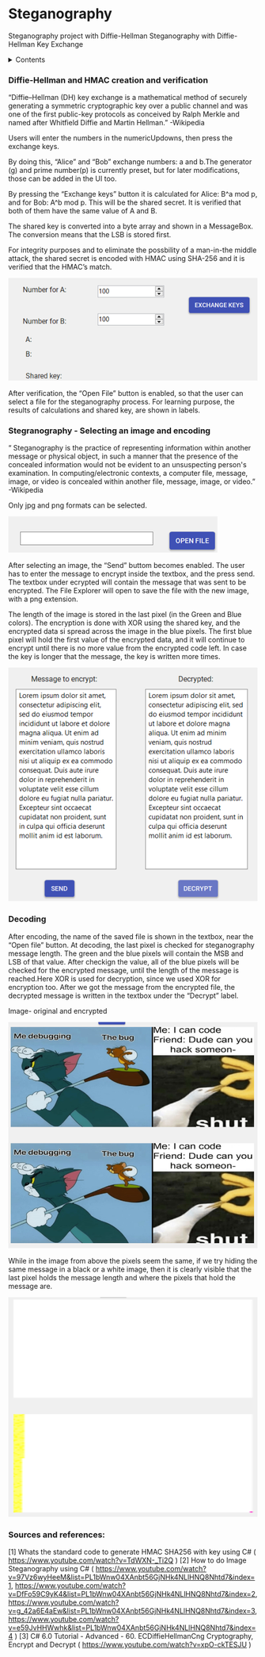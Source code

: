 # Steganography
 Steganography project with Diffie-Hellman
Steganography with Diffie-Hellman Key Exchange
<details>
  <summary>Contents</summary>
  <ol>
    <li><a href="#Diffie-Hellman and HMAC creation and verification">Diffie-Hellman and HMAC creation and verification</a></li>
    <li><a href="#Stegranography">Stegranography</a></li>
    <li><a href="#Decoding">Decoding</a></li>
    <li><a href="#Sources">Sources and References</a></li>

  </ol>
</details>

### Diffie-Hellman and HMAC creation and verification
“Diffie–Hellman (DH) key exchange is a mathematical method of securely generating a symmetric cryptographic key over a public channel and was one of the first public-key protocols as conceived by Ralph Merkle and named after Whitfield Diffie and Martin Hellman.” -Wikipedia

Users will enter the numbers in the numericUpdowns, then press the exchange keys. 

By doing this, “Alice” and  “Bob” exchange numbers: a and b.The generator (g) and prime number(p) is currently preset, but for later modifications, those can be added in the UI too. 

By pressing the “Exchange keys” button it is calculated for Alice: B^a mod p, and for Bob: A^b mod p. This will be the shared secret. It is verified that both of them have the same value of A and B.

The shared key is converted into a byte array and shown in a MessageBox. The conversion means that the LSB is stored first.

For integrity purposes and to eliminate the possbility of a man-in-the middle attack, the shared secret is encoded with HMAC using SHA-256 and it is verified that the HMAC’s match.

![My Image](img/keyExchange.png)

After verification, the “Open File” button is enabled, so that the user can select a file for the steganography process. For learning purpose, the results of calculations and shared key, are shown in labels.

### Stegranography - Selecting an image and encoding

“ Steganography is the practice of representing information within another message or physical object, in such a manner that the presence of the concealed information would not be evident to an unsuspecting person's examination. In computing/electronic contexts, a computer file, message, image, or video is concealed within another file, message, image, or video.”  -Wikipedia

Only jpg and png formats can be selected.

![My Image](img/fileOpen.png)


After selecting an image, the “Send” buttom becomes enabled. The user has to enter the message to encrypt inside the textbox, and the press send. The textbox under ecrypted will contain the message that was sent to be encrypted. The File Explorer will open to save the  file with the new image, with a png extension.

The length of the image is stored in the last pixel (in the Green and Blue colors). The encryption is done with XOR using the shared key, and the encrypted data si spread across the image in the blue pixels. The first blue pixel will hold the first value of the encrypted data, and it will continue to encrypt until there is no more value from the encrypted code left. In case the key is longer that the message, the key is written more times.

![My Image](img/EncodedDecodedText.png)

### Decoding

After encoding, the name of the saved file is shown in the textbox, near the “Open file” button. At decoding, the last pixel is checked for steganography message length. The green and the blue pixels will contain the MSB and LSB of that value. After checkign the value, all of the blue pixels will be checked for the encrypted message, until the length of the message is reached.Here XOR is used for decryption, since we used XOR for encryption too. After we got the message from the encrypted file, the decrypted message is written in the textbox under the “Decrypt” label.

Image-  original and encrypted

![My Image](img/Tom&Jerry.png)


While in the image from above the pixels seem the same, if we try hiding the same message in a black or a white image, then it is clearly visible that the last pixel holds the message length and where the pixels that hold the message are.

![My Image](img/White.png)

 ### Sources and references:
[1] Whats the standard code to generate HMAC SHA256 with key using C# ( https://www.youtube.com/watch?v=TdWXN-_Ti2Q ) 
[2] How to do Image Steganography using C#  (
https://www.youtube.com/watch?v=97Vz6wyHeeM&list=PL1bWnw04XAnbt56GjNHk4NLlHNQ8Nhtd7&index=1,
https://www.youtube.com/watch?v=DfFo59C9yK4&list=PL1bWnw04XAnbt56GjNHk4NLlHNQ8Nhtd7&index=2,
https://www.youtube.com/watch?v=g_42a6E4aEw&list=PL1bWnw04XAnbt56GjNHk4NLlHNQ8Nhtd7&index=3,
https://www.youtube.com/watch?v=e59JvHHWwhk&list=PL1bWnw04XAnbt56GjNHk4NLlHNQ8Nhtd7&index=4 )
[3] C# 6.0 Tutorial - Advanced - 60. ECDiffieHellmanCng Cryptography, Encrypt and Decrypt   ( https://www.youtube.com/watch?v=xpO-ckTESJU )
 
